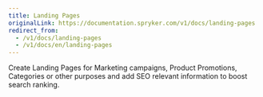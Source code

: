 ```yaml
---
title: Landing Pages
originalLink: https://documentation.spryker.com/v1/docs/landing-pages
redirect_from:
  - /v1/docs/landing-pages
  - /v1/docs/en/landing-pages
---
```


Create Landing Pages for Marketing campaigns, Product Promotions, Categories or other purposes and add SEO relevant information to boost search ranking.
